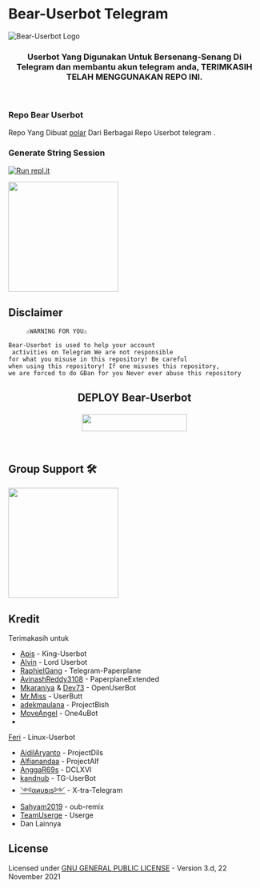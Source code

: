 # Bear-Userbot Telegram
![Bear-Userbot Logo](https://telegra.ph/file/157df60d29081985c2a3f.jpg)



<h3 align="center">Userbot Yang Digunakan Untuk Bersenang-Senang Di Telegram dan membantu akun telegram anda, TERIMKASIH TELAH MENGGUNAKAN REPO INI.</h3>
<p align="center">&nbsp;</p>

### Repo Bear Userbot
Repo Yang Dibuat [polar](https://t.me/polllarbear) Dari Berbagai Repo Userbot telegram .

### Generate String Session
[![Run repl.it](https://img.shields.io/badge/run-string__session.py-blue?style=for-the-badge&logo=repl.it)](https://replit.com/@BearUserbot/StringSession#main.py)

   <a href="https://t.me/SkyStringBot"><img src="https://img.shields.io/badge/String%20Session%3F-yes-blue?&style=flat-square?&logo=telegram" width=220px></a></p>

## Disclaimer
         
         ⚠️WARNING FOR YOU⚠️
```
Bear-Userbot is used to help your account
 activities on Telegram We are not responsible 
for what you misuse in this repository! Be careful 
when using this repository! If one misuses this repository, 
we are forced to do GBan for you Never ever abuse this repository 
```

## <p align="center">DEPLOY Bear-Userbot</p>


<p align="center"><a href="https://heroku.com/deploy?template=https://github.com/polarrbear/Bear-Userbot/tree/Bear-Userbot"> <img src="https://img.shields.io/badge/Deploy%20Ke%20Heroku-magenta?style=flat&logo=heroku" width="210" height="34.45" /></a></p>

<br>
</p>

## Group Support 🛠
   <a href="https://t.me/zona_teman"><img src="https://img.shields.io/badge/Group%20Support%3F-yes-blue?&style=flat-square?&logo=telegram" width=220px></a></p>


## Kredit
  Terimakasih untuk 
*   [Apis](https://github.com/apisuserbot) - King-Userbot
*   [Alvin](https://github.com/Zora24/Lord-Userbot) - Lord Userbot
*   [RaphielGang](https://github.com/RaphielGang) - Telegram-Paperplane
*   [AvinashReddy3108](https://github.com/AvinashReddy3108) - PaperplaneExtended
*   [Mkaraniya](https://github.com/mkaraniya) & [Dev73](https://github.com/Devp73) - OpenUserBot
*   [Mr.Miss](https://github.com/keselekpermen69) - UserButt
*   [adekmaulana](https://github.com/adekmaulana) - ProjectBish
*   [MoveAngel](https://github.com/MoveAngel) - One4uBot
*  
[Feri](https://github.com/ferikunn/) - Linux-Userbot
* [AidilAryanto](https://github.com/aidilaryanto) - ProjectDils 
*   [Alfianandaa](https://github.com/alfianandaa/ProjectAlf) - ProjectAlf
*   [AnggaR69s](https://github.com/GengKapak/DCLXVI) - DCLXVI
*   [kandnub](https://github.com/kandnub) - TG-UserBot
*   [༺αиυвιѕ༻](https://github.com/Dark-Princ3) - X-tra-Telegram
*   [Sahyam2019](https://github.com/sahyam2019/oub-remix) - oub-remix
*   [TeamUserge](https://github.com/UsergeTeam/Userge) - Userge
*   Dan Lainnya

## License
Licensed under [GNU GENERAL PUBLIC LICENSE](https://github.com/polarrbear/Bear-Userbot) - Version 3.d, 22 November 2021

